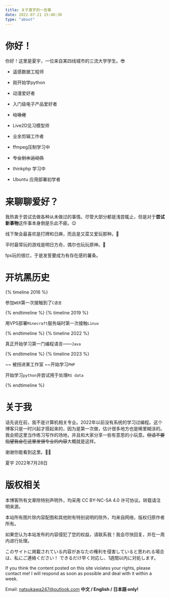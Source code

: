 ```yaml
---
title: 关于夏宇的一些事
date: 2022-07-21 15:40:30
type: "about" 
---
```

 # 你好！

 你好！这里是夏宇，一位来自某四线城市的三流大学学生。😎

- 遥感数据工程师

- 刚开始学python

- 动漫爱好者

- 入门级电子产品爱好者 

- ~~垃圾佬~~

- Live2D见习模型师

- 业余剪辑工作者

- ffmpeg压制学习中

- ~~专业划水运动员~~

- thinkphp 学习中

- Ubuntu 应用部署初学者

# 来聊聊爱好？

我热衷于尝试去做各种从未做过的事情。尽管大部分都是浅尝辄止，但是对于**尝试新事物**这件事本身倒是乐此不疲。😉

线下聚会最喜欢是打牌和日麻，而且是又菜又爱玩那种。🤣

平时最常玩的游戏是明日方舟，偶尔也玩玩原神。🤗

fps玩的很烂，于是发誓要成为有存在感的薯条。

# 开坑黑历史
{% timeline 2016 %}
<!-- timeline 9月 -->
参加`WER`第一次接触到了`C语言`
<!-- endtimeline -->
{% endtimeline %}
{% timeline 2019 %}
<!-- timeline 11月 -->
用VPS部署`Minecraft`服务端时第一次接触`Linux`
<!-- endtimeline -->
{% endtimeline %}
{% timeline 2022 %}
<!-- timeline 4月 -->
真正开始学习第一门编程语言——`Java`
<!-- endtimeline -->
{% endtimeline %}
{% timeline 2023 %}
<!-- timeline 3月 -->
~~ 被拐进某工作室 ~~开始学习`PHP`
<!-- timeline 6月 -->
开始学习`python`并尝试用于处理`RS data`
<!-- endtimeline -->
{% endtimeline %}


# 关于我
话先说在前，我不是计算机相关专业。2022年以前没有系统的学习过编程。这个博客只是一时兴起才搭起来的，因为是第一次做，估计很多地方也是稀里糊涂的。我会把这里当作练习写作的场地，并且和大家分享一些有意思的小玩意。~~但请不要指望我会在这里发很专业的内容~~大概就是这样。

谢谢你能看到这里。🥳🥳

夏宇
2022年7月28日

# 版权相关
本博客所有文章除特别声明外，均采用 CC BY-NC-SA 4.0 许可协议。转载请注明来源。

本站所有图片除内容配图和其他附有特别说明的除外，均来自网络，版权归原作者所有。

如果您认为本站发布的内容侵犯了您的权益，请联系我！我会尽快回复，并在一周内进行处理。

このサイトに掲載されている内容があなたの権利を侵害していると思われる場合は、私にご連絡ください！ できるだけ早く対応し、1週間以内に対処します。

If you think the content posted on this site violates your rights, please contact me! I will respond as soon as possible and deal with it within a week.

Email: natsukawa247@outlook.com
**中文 / English / 日本語 only!**